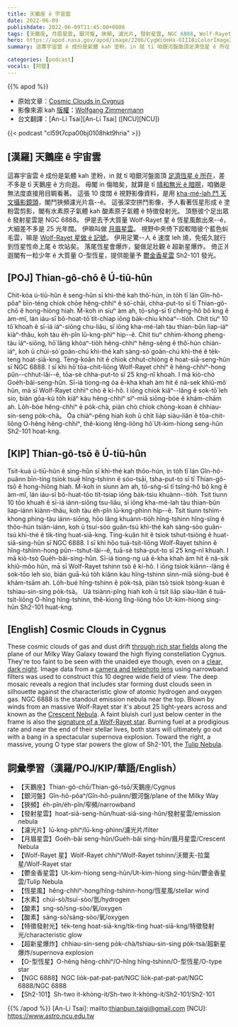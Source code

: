 ```yaml
---
title: 天鵝座 ê 宇宙雲
date: 2022-06-09
publishdate: 2022-06-09T11:45:00+0800
tags: [天鵝座, 月眉星雲, 銀河盤, 狹頻, 濾光片, 發射星雲, NGC 6888, Wolf-Rayet 星, 恆星風, 鬱金香星雲, 水素, 酸素, 特徵發射光, 超新星爆炸, O-型恆星, Sh2-101]
hero: https://apod.nasa.gov/apod/image/2206/CygWideHa-OIIIBiColorImage2_crop2_1024.jpg
summary: 這寡宇宙雲 ê 成份是氣體 kah 塗粉，in 就 tī 咱銀河盤面頂足濟恆星 ê 所在，差不多是 tī 天鵝座 ê 方向遐。

categories: [podcast]
vocals: [阿錕]
---
```


{{% apod %}}

- 原始文章：[Cosmic Clouds in Cygnus](https://apod.nasa.gov/apod/ap220609.html)
- 影像來源 kah [版權][copyright]：[Wolfgang Zimmermann](https://www.astrobin.com/users/Wolfi2055/)
- 台文翻譯：[An-Li Tsai][An-Li Tsai] ([NCU][NCU])

{{< podcast "cl59t7cpa00bj0108hkt9hria" >}}

## [漢羅] 天鵝座 ê 宇宙雲
這寡宇宙雲 ê 成份是氣體 kah 塗粉，in 就 tī 咱銀河盤面頂 [足濟恆星 ê 所在][through rich star fields t]，差不多是 tī 天鵝座 ê 方向遐。
毋閣 in 傷暗矣，就算是 tī [晴和無光 ê 暗暝][clear, dark night]，咱猶是無法度直接用目睭看著。
這張 10 度闊 ê 視野影像資料，是用 [kha-mé-lah 鬥 天文攝影鏡頭][camera and telephoto lens]，閣鬥狹頻濾光片翕--ê。
這張深空拼鬥影像，予人看著恆星形成 ê 塗粉雲剪影，閣有水素原子氣體 kah 酸素原子氣體 ê 特徵發射光。
頂懸彼个足出眾 ê 發射星雲是 NGC 6888。
伊是去予大質量 Wolf-Rayet 星 ê 恆星風歕出來--ê，大細差不多是 25 光年闊。
伊嘛叫做 [月眉星雲][Crescent Nebula t]。
視野中央倚下跤較暗彼个藍色虯毛雲，嘛是 [Wolf-Rayet 星做 ê 記號][signature of a Wolf-Rayet star]。
伊用足驚--人 ê 速度 leh 燒，免偌久就行到恆星性命上尾 ê 坎站矣。
落尾恆星會爆炸，變做足壯觀 ê 超新星爆炸。
倚正爿遐閣有一粒少年 ê 大質量 O-型恆星，提供能量予 [鬱金香星雲][Tulip Nebula] Sh2-101 發光。

## [POJ] Thian-gô-chō ê Ú-tiū-hûn
Chit-kóa ú-tiū-hûn ê seng-hûn sī khì-thé kah thô͘-hún, in to̍h tī lán Gîn-hô-pôaⁿ bīn-téng chiok chōe hêng-chhiⁿ ê só͘-chāi, chha-put-to sī tī Thian-gô-chō ê hong-hiòng hiah.
M̄-koh in siuⁿ àm ah, tō-sǹg-sī tī chêng-hô bô kng ê àm-mî, lán iáu-sī bô-hoat-tō͘ ti̍t-chiap iōng ba̍k-chiu khòaⁿ--tio̍h.
Chit tiuⁿ 10 tō͘ khoah ê sī-iá iáⁿ-siōng chu-liāu, sī iōng kha-mé-lah tàu thian-bûn liap-iáⁿ kiàⁿ-thâu, koh tàu e̍h-pîn lū-kng-phìⁿ hip--ê.
Chit tiuⁿ chhim-khong pheng-tàu iáⁿ-siōng, hō͘ lâng khòaⁿ-tio̍h hêng-chhiⁿ hêng-sêng ê thô͘-hún chián-iáⁿ, koh ū chúi-sò͘ goân-chú khì-thé kah sàng-sò͘ goân-chú khì-thé ê te̍k-teng hoat-siā-kng.
Téng-koân hit ê chiok chhut-chiòng ê hoat-siā-seng-hûn sī NGC 6888.
I sī khì hō͘ tōa-chit-liōng Wolf-Rayet chhiⁿ ê hêng-chhiⁿ-hong pûn--chhut-lâi--ê, tōa-sè chha-put-to sī 25 kng-nî khoah.
I mā kiò-chò Goe̍h-bâi-seng-hûn.
Sī-iá tiong-ng óa ē-kha khah àm hit ê nâ-sek khiû-mô͘ hûn, mā sī Wolf-Rayet chhiⁿ chò ê kí-hô.
I iōng chiok kiâⁿ--lâng ê sok-tō͘ leh sio, bián gōa-kú to̍h kiâⁿ kàu hêng-chhiⁿ sìⁿ-miā siōng-bóe ê khám-chām ah.
Lo̍h-bóe hêng-chhiⁿ ē po̍k-chà, piàn chò chiok chòng-koan ê chhiau-sin-seng po̍k-chà。
Óa chiàⁿ-pêng hiah koh ū chi̍t lia̍p siàu-liân ê tōa-chit-liōng O-hêng hêng-chhiⁿ, thê-kiong lêng-liōng hō͘ Ut-kim-hiong seng-hûn Sh2-101 hoat-kng.

## [KIP] Thian-gô-tsō ê Ú-tiū-hûn
Tsit-kuá ú-tiū-hûn ê sing-hûn sī khì-thé kah thôo-hún, in to̍h tī lán Gîn-hô-puânn bīn-tíng tsiok tsuē hîng-tshinn ê sóo-tsāi, tsha-put-to sī tī Thian-gô-tsō ê hong-hiòng hiah.
M̄-koh in siunn àm ah, tō-sǹg-sī tī tsîng-hô bô kng ê àm-mî, lán iáu-sī bô-huat-tōo ti̍t-tsiap iōng ba̍k-tsiu khuànn--tio̍h.
Tsit tiunn 10 tōo khuah ê sī-iá iánn-siōng tsu-liāu, sī iōng kha-mé-lah tàu thian-bûn liap-iánn kiànn-thâu, koh tàu e̍h-pîn lū-kng-phìnn hip--ê.
Tsit tiunn tshim-khong phing-tàu iánn-siōng, hōo lâng khuànn-tio̍h hîng-tshinn hîng-sîng ê thôo-hún tsián-iánn, koh ū tsuí-sòo guân-tsú khì-thé kah sàng-sòo guân-tsú khì-thé ê ti̍k-ting huat-siā-kng.
Tíng-kuân hit ê tsiok tshut-tsiòng ê huat-siā-sing-hûn sī NGC 6888.
I sī khì hōo tuā-tsit-liōng Wolf-Rayet tshinn ê hîng-tshinn-hong pûn--tshut-lâi--ê, tuā-sè tsha-put-to sī 25 kng-nî khuah.
I mā kiò-tsò Gue̍h-bâi-sing-hûn.
Sī-iá tiong-ng uá ē-kha khah àm hit ê nâ-sik khiû-môo hûn, mā sī Wolf-Rayet tshinn tsò ê kí-hô.
I iōng tsiok kiânn--lâng ê sok-tōo leh sio, bián guā-kú to̍h kiânn kàu hîng-tshinn sìnn-miā siōng-bué ê khám-tsām ah.
Lo̍h-bué hîng-tshinn ē po̍k-tsà, piàn tsò tsiok tsòng-kuan ê tshiau-sin-sing po̍k-tsà。
Uá tsiànn-pîng hiah koh ū tsi̍t lia̍p siàu-liân ê tuā-tsit-liōng O-hîng hîng-tshinn, thê-kiong lîng-liōng hōo Ut-kim-hiong sing-hûn Sh2-101 huat-kng.

## [English] Cosmic Clouds in Cygnus
These cosmic clouds of gas and dust drift [through rich star fields][through rich star fields e] along the plane of our Milky Way Galaxy toward the high flying constellation Cygnus.
They're too faint to be seen with the unaided eye though, even on a [clear, dark night][clear, dark night].
Image data from a [camera and telephoto lens][camera and telephoto lens] using narrowband filters was used to construct this 10 degree wide field of view.
The deep mosaic reveals a region that includes star forming dust clouds seen in silhouette against the characteristic glow of atomic hydrogen and oxygen gas.
NGC 6888 is the standout emission nebula near the top.
Blown by winds from an massive Wolf-Rayet star it's about 25 light-years across and known as the [Crescent Nebula][Crescent Nebula e].
A faint bluish curl just below center in the frame is also the [signature of a Wolf-Rayet star][signature of a Wolf-Rayet star].
Burning fuel at a prodigious rate and near the end of their stellar lives, both stars will ultimately go out with a bang in a spectacular supernova explosion.
Toward the right, a massive, young O type star powers the glow of Sh2-101, the [Tulip Nebula][Tulip Nebula].

## 詞彙學習（漢羅/POJ/KIP/華語/English）
- 【天鵝座】Thian-gô-chō/Thian-gô-tsō/天鵝座/Cygnus
- 【銀河盤】Gîn-hô-pôaⁿ/Gîn-hô-puânn/銀河盤/plane of the Milky Way
- 【狹頻】e̍h-pîn/e̍h-pîn/窄頻/narrowband
- 【發射星雲】hoat-siā-seng-hûn/huat-siā-sing-hûn/發射星雲/emission nebula
- 【濾光片】lū-kng-phìⁿ/lū-kng-phìnn/濾光片/filter
- 【月眉星雲】Goe̍h-bâi seng-hûn/Gue̍h-bâi sing-hûn/眉月星雲/Crescent Nebula
- 【Wolf-Rayet 星】Wolf-Rayet chhiⁿ/Wolf-Rayet tshinn/沃爾夫-拉葉星/Wolf-Rayet star
- 【鬱金香星雲】Ut-kim-hiong seng-hûn/Ut-kim-hiong sing-hûn/鬱金香星雲/Tulip Nebula
- 【恆星風】hêng-chhiⁿ-hong/hîng-tshinn-hong/恆星風/stellar wind
- 【水素】chúi-sò͘/tsuí-sòo/氫/hydrogen
- 【酸素】sng-sò͘/sng-sòo/氧/oxygen
- 【酸素】sàng-sò͘/sàng-sòo/氧/oxygen
- 【特徵發射光】te̍k-teng hoat-siā-kng/ti̍k-ting huat-siā-kng/特徵發射光/characteristic glow
- 【超新星爆炸】chhiau-sin-seng po̍k-chà/tshiau-sin-sing po̍k-tsà/超新星爆炸/supernova explosion
- 【O-型恆星】O-hêng hêng-chhiⁿ/O-hîng hîng-tshinn/O-型恆星/O-type star
- 【NGC 6888】NGC lio̍k-pat-pat-pat/NGC lio̍k-pat-pat-pat/NGC 6888/NGC 6888
- 【Sh2-101】Sh-two it-khòng-it/Sh-two it-khòng-it/Sh2-101/Sh2-101

{{% /apod %}}
[An-Li Tsai]: mailto:thianbun.taigi@gmail.com
[NCU]: https://www.astro.ncu.edu.tw

[copyright]: https://apod.nasa.gov/apod/fap/lib/about_apod.html#srapply

[through rich star fields e]:https://apod.nasa.gov/apod/ap210211.html
[through rich star fields t]:https://apod.tw/daily/20210211/
[clear, dark night]:https://nightsky.jpl.nasa.gov/planner.cfm
[camera and telephoto lens]:https://www.astrobin.com/ldwpn4/
[Crescent Nebula e]:https://apod.nasa.gov/apod/ap210617.html
[Crescent Nebula t]:https://apod.tw/daily/20210617/
[signature of a Wolf-Rayet star]:https://noirlab.edu/public/images/noao-wr134/
[Tulip Nebula]:https://apod.nasa.gov/apod/ap190921.html
